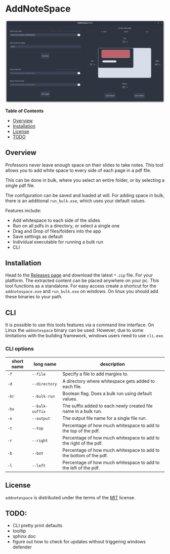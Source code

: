 # AddNoteSpace

![](demo_screenshot.png)

**Table of Contents**

- [Overview](#overview)
- [Installation](#installation)
- [License](#license)
- [TODO](#todo)


## Overview

Professors never leave enough space on their slides to take notes.
This tool allows you to add white space to every side of each page in a pdf file.

This can be done in bulk, where you select an entire folder, or by selecting
a single pdf file.

The configuration can be saved and loaded at will. For adding space in bulk,
there is an additional `run_bulk.exe`, which uses your default values.

Features include:

- Add whitespace to each side of the slides
- Run on all pdfs in a directory, or select a single one
- Drag and Drop of files/folders into the app
- Save settings as default
- Individual executable for running a bulk run
- CLI

## Installation

Head to the [Releases page](https://github.com/maromei/addnotespace/releases)
and download the latest `*.zip` file. For your platform.
The extracted content can be placed anywhere on
your pc. This tool functions as a standalone.
For easy access create a shortcut for the `addnotespace.exe` and
`run_bulk.exe` on windows. On linux you should add these binaries to your path.

## CLI

It is possible to use this tools features via a command line interface.
On Linux the `addnotespace` binary can be used. However, due to some
limitations with the building framework, windows users need to use `cli.exe`.

### CLI options

| short name | long name       | description                                                        |
|------------|-----------------|--------------------------------------------------------------------|
| `-f`       | `--file`        | Specify a file to add margins to.                                  |
| `-d`       | `--directory`   | A directory where whitespace gets added to each file.              |
| `-br`      | `--bulk-run`    | Boolean flag. Does a bulk run using default values.                |
| `-bs`      | `--bulk-suffix` | The suffix added to each newly created file name in a bulk run.    |
| `-o`       | `--output`      | The output file name for a single file run.                        |
| `-t`       | `--top`         | Percentage of how much whitespace to add to the top of the pdf.    |
| `-r`       | `--right`       | Percentage of how much whitespace to add to the right of the pdf.  |
| `-b`       | `--bot`         | Percentage of how much whitespace to add to the bottom of the pdf. |
| `-l`       | `--left`        | Percentage of how much whitespace to add to the left of the pdf.   |

## License

`addnotespace` is distributed under the terms of the [MIT](https://spdx.org/licenses/MIT.html) license.

## TODO:

- CLI pretty print defaults
- tooltip
- sphinx doc
- figure out how to check for updates without triggering windows defender
